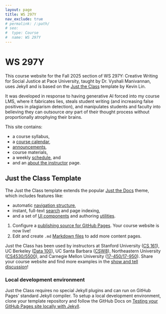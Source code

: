 ```yaml
---
layout: page
title: WS 297Y
nav_exclude: true
# permalink: /:path/
# seo:
#  type: Course
#  name: WS 297Y
---
```


# WS 297Y

This course website for the Fall 2025 section of WS 297Y: Creative Writing for Social Justice at Pace University, taught by Dr. Vyshali Manivannan, uses Jekyll and is based on the [Just the Class](https://github.com/kevinlin1/just-the-class) template by Kevin Lin.

It was developed in response to having generative AI forced into my course LMS, where it fabricates lies, steals student writing (and increasing false positives in plagiarism detection), and manipulates students and faculty into believing they can outsource _any_ part of their thought process without proportionally atrophying their brains.

This site contains:

- a course syllabus,
- a [course calendar](calendar.md),
- [announcements](announcements.md),
- course materials,
- a weekly [schedule](schedule.md), and
- and an [about the instructor](staff.md) page.

## Just the Class Template

The Just the Class template extends the popular [Just the Docs](https://github.com/just-the-docs/just-the-docs) theme, which includes features like:

- automatic [navigation structure](https://just-the-docs.github.io/just-the-docs/docs/navigation-structure/),
- instant, full-text [search](https://just-the-docs.github.io/just-the-docs/docs/search/) and page indexing,
- and a set of [UI components](https://just-the-docs.github.io/just-the-docs/docs/ui-components) and authoring [utilities](https://just-the-docs.github.io/just-the-docs/docs/utilities).



1. Configure a [publishing source for GitHub Pages](https://help.github.com/en/articles/configuring-a-publishing-source-for-github-pages). Your course website is now live!
1. Edit and create `.md` [Markdown files](https://guides.github.com/features/mastering-markdown/) to add more content pages.

Just the Class has been used by instructors at Stanford University ([CS 161](https://stanford-cs161.github.io/winter2021/)), UC Berkeley ([Data 100](https://ds100.org/fa21/)), UC Santa Barbara ([CSW8](https://ucsb-csw8.github.io/s22/)), Northeastern University ([CS4530/5500](https://neu-se.github.io/CS4530-CS5500-Spring-2021/)), and Carnegie Mellon University ([17-450/17-950](https://cmu-crafting-software.github.io/)). Share your course website and find more examples in the [show and tell discussion](https://github.com/kevinlin1/just-the-class/discussions/categories/show-and-tell)!

### Local development environment

Just the Class requires no special Jekyll plugins and can run on GitHub Pages' standard Jekyll compiler. To setup a local development environment, clone your template repository and follow the GitHub Docs on [Testing your GitHub Pages site locally with Jekyll](https://docs.github.com/en/pages/setting-up-a-github-pages-site-with-jekyll/testing-your-github-pages-site-locally-with-jekyll).
